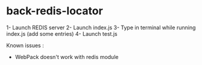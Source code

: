 # back-redis-locator

1- Launch REDIS server
2- Launch index.js
3- Type in terminal while running index.js (add some entries)
4- Launch test.js


Known issues : 
* WebPack doesn't work with redis module
